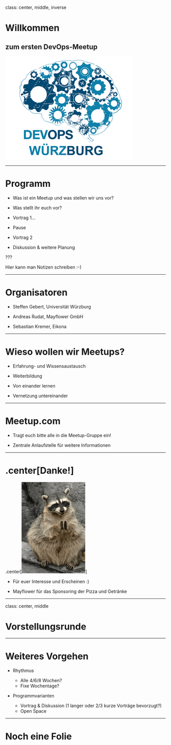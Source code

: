 class: center, middle, inverse

# Willkommen

## zum ersten DevOps-Meetup
![Default-aligned image](images/devops_s.png)


---

# Programm

- Was ist ein Meetup und was stellen wir uns vor?

- Was stellt ihr euch vor?

- Vortrag 1...

- Pause

- Vortrag 2

- Diskussion & weitere Planung 

???

Hier kann man Notizen schreiben :-)

---
# Organisatoren

- Steffen Gebert, Universität Würzburg

- Andreas Rudat, Mayflower GmbH

- Sebastian Kremer, Eikona

---
# Wieso wollen wir Meetups?

- Erfahrung- und Wissensaustausch

- Weiterbildung

- Von einander lernen

- Vernetzung untereinander

---
# Meetup.com

- Tragt euch bitte alle in die Meetup-Gruppe ein!

- Zentrale Anlaufstelle für weitere Informationen

---

# .center[Danke!]

.center[![Center-aligned image](images/applause.gif)]
- Für euer Interesse und Erscheinen :)

- Mayflower für das Sponsoring der Pizza und Getränke


---
class: center, middle
# Vorstellungsrunde



---
# Weiteres Vorgehen

- Rhythmus
  - Alle 4/6/8 Wochen?
  - Fixe Wochentage?

- Programmvarianten
  - Vortrag & Diskussion (1 langer oder 2/3 kurze Vorträge bevorzugt?)
  - Open Space

---
# Noch eine Folie

